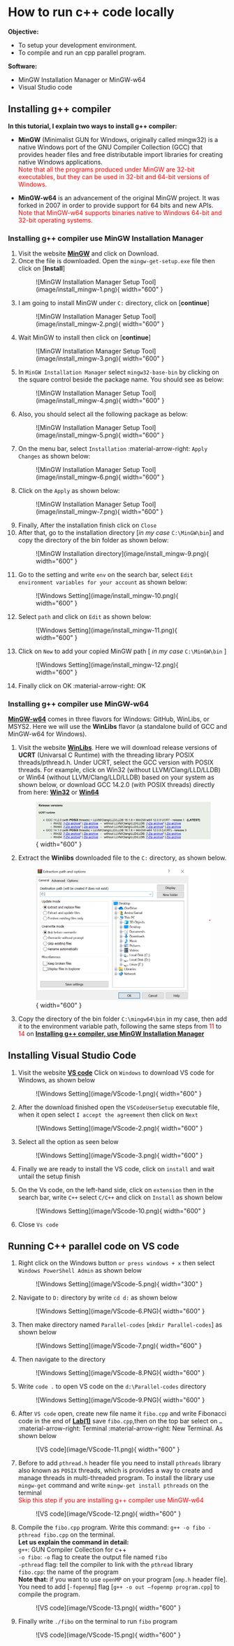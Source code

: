 # How to run c++ code locally

  **Objective:** <br>

  *   To setup your development environment.
  *	  To compile and run an cpp parallel program.

  **Software:** <br>

  *   MinGW Installation Manager or MinGW-w64
  *   Visual Studio code


## Installing g++ compiler


**In this tutorial, I explain two ways to install g++ compiler:**

*   **MinGW** (Minimalist GUN for Windows, originally called mingw32) is a native Windows port of the GNU Compiler Collection (GCC) that provides header files and free distributable import libraries for creating native Windows applications.<br>
<span style="color:red">Note that all the programs produced under MinGW are 32-bit executables, but they can be used in 32-bit and 64-bit versions of Windows.</span>

*   **MinGW-w64** is an advancement of the original MinGW project. It was forked in 2007 in order to provide support for 64 bits and new APIs.<br>
<span style="color:red">Note that MinGW-w64 supports binaries native to Windows 64-bit and 32-bit operating systems.</span>

### Installing g++ compiler use MinGW Installation Manager


1.  Visit the website **[MinGW](https://sourceforge.net/projects/mingw/)** and click on Download.
2.  Once the file is downloaded. Open the `mingw-get-setup.exe` file then click on [**Install**]<br>
    <figure markdown="span">
    ![MinGW Installation Manager Setup Tool](image/install_mingw-1.png){ width="600" }
    </figure>
3.  I am going to install MinGW under `C:` directory, click on [**continue**]<br>
    <figure markdown="span">
    ![MinGW Installation Manager Setup Tool](image/install_mingw-2.png){ width="600" }
    </figure>
4.  Wait MinGW to install then click on [**continue**]<br>
    <figure markdown="span">
    ![MinGW Installation Manager Setup Tool](image/install_mingw-3.png){ width="600" }
    </figure>
5.	In `MinGW Installation Manager` select `mingw32-base-bin` by clicking on the square control beside the package name. You should see as below: <br>
    <figure markdown="span">
    ![MinGW Installation Manager Setup Tool](image/install_mingw-4.png){ width="600" }
    </figure>
6.	Also, you should select all the following package as below:<br>
    <figure markdown="span">
    ![MinGW Installation Manager Setup Tool](image/install_mingw-5.png){ width="600" }
    </figure>
7.	On the menu bar, select `Installation` :material-arrow-right: `Apply Changes` as shown below:<br>
    <figure markdown="span">
    ![MinGW Installation Manager Setup Tool](image/install_mingw-6.png){ width="600" }
    </figure>
8.	Click on the `Apply` as shown below:
    <figure markdown="span">
     ![MinGW Installation Manager Setup Tool](image/install_mingw-7.png){ width="600" }
    </figure>
9.	Finally, After the installation finish click on `Close`
10. After that, go to the installation directory [*in my case* `C:\MinGW\bin`] and copy the directory of the bin folder as shown below:<br>
    <figure markdown="span">
    ![MinGW Installation directory](image/install_mingw-9.png){ width="600" }
    </figure>
11. Go to the setting and write `env` on the search bar, select `Edit environment variables for your account` as shown below:<br>
    <figure markdown="span">
    ![Windows Setting](image/install_mingw-10.png){ width="600" }
    </figure>
12.	Select `path` and click on `Edit` as shown below:<br>
    <figure markdown="span">
    ![Windows Setting](image/install_mingw-11.png){ width="600" }
    </figure>
13. Click on `New` to add your copied MinGW path [ *in my case* `C:\MinGW\bin` ]<br>
    <figure markdown="span">
    ![Windows Setting](image/install_mingw-12.png){ width="600" }
    </figure>
14.	Finally click on OK :material-arrow-right: OK


### Installing g++ compiler use MinGW-w64


**[MinGW-w64](https://www.mingw-w64.org/downloads)** comes in three flavors for Windows: GitHub, WinLibs, or MSYS2. Here we will use the **WinLibs** flavor (a standalone build of GCC and MinGW-w64 for Windows).


1. Visit the website **[WinLibs](https://winlibs.com/)**. Here we will download release versions of **UCRT** (Univarsal C Runtime) with the threading library POSIX threads/pthread.h. Under UCRT, select the GCC version with POSIX threads. For example, click on Win32 (without LLVM/Clang/LLD/LLDB) or Win64 (without LLVM/Clang/LLD/LLDB) based on your system as shown below, or download GCC 14.2.0 (with POSIX threads) directly from here: **[Win32](https://github.com/brechtsanders/winlibs_mingw/releases/download/14.2.0posix-18.1.8-12.0.0-ucrt-r1/winlibs-i686-posix-dwarf-gcc-14.2.0-mingw-w64ucrt-12.0.0-r1.zip)** or **[Win64](https://github.com/brechtsanders/winlibs_mingw/releases/download/14.2.0posix-18.1.8-12.0.0-ucrt-r1/winlibs-x86_64-posix-seh-gcc-14.2.0-mingw-w64ucrt-12.0.0-r1.zip)**<figure markdown="span">![WinLibs](image/winlibs-1.png){ width="600" }</figure>
2. Extract the **Winlibs** downloaded file to the `C:` directory, as shown below.<br><figure markdown="span">![WinLibs](image/winlibs-2.png){ width="600" }</figure>
3. Copy the directory of the bin folder `C:\mingw64\bin` in my case, then add it to the environment variable path, following the same steps from <span style="color:red">11 </span>to <span style="color:red">14 </span>on [**Installing g++ compiler, use MinGW Installation Manager**](index.md/#installing-g-compiler-use-mingw-installation-manager)

## Installing Visual Studio Code

1. Visit the website **[VS code](https://code.visualstudio.com/Download)** Click on `Windows` to download VS code for Windows, as shown below<br>
    <figure markdown="span">
    ![Windows Setting](image/VScode-1.png){ width="600" }
    </figure>
2. After the download finished open the `VSCodeUserSetup` executable file, when it open select `I accept the agreement` then click on `Next`<br>
    <figure markdown="span">
    ![Windows Setting](image/VScode-2.png){ width="600" }
    </figure>
3.	Select all the option as seen below<br>
    <figure markdown="span">
    ![Windows Setting](image/VScode-3.png){ width="600" }
    </figure>

4.	Finally we are ready to install the VS code, click on `install` and wait untail the setup finish
5.	On the Vs code, on the left-hand side, click on `extension` then in the search bar, write `C++` select `C/C++` and click on `Install` as shown below<br>
    <figure markdown="span">
    ![Windows Setting](image/VScode-10.png){ width="600" }
    </figure>
6.	Close `Vs code`


## Running C++ parallel code on VS code

1.	Right click on the Windows button `or press windows + x` then select `Windows PowerShell Admin` as shown below<br>
    <figure markdown="span">
    ![Windows Setting](image/VScode-5.png){ width="300" }
    </figure>
3.	Navigate to `D:` directory by write `cd d:` as shown below<br>
    <figure markdown="span">
    ![Windows Setting](image/VScode-6.PNG){ width="600" }
    </figure>
4.	Then make directory named `Parallel-codes` [`mkdir Parallel-codes`] as shown below<br>
    <figure markdown="span">
    ![Windows Setting](image/VScode-7.png){ width="600" }
    </figure>
5.	Then navigate to the directory<br>
    <figure markdown="span">  
    ![Windows Setting](image/VScode-8.PNG){ width="600" }
    </figure>
6.	Write `code .` to open VS code on the `d:\Parallel-codes` directory
    <figure markdown="span">  
    ![Windows Setting](image/VScode-9.PNG){ width="600" }
    </figure>
7.	After `VS code` open, create new file name it `fibo.cpp` and write Fibonacci code in the end of **[Lab(1)](https://khalid-elbadawi.github.io/C425/labs/lab01/)** save `fibo.cpp`,then on the top bar select on `…` :material-arrow-right: Terminal :material-arrow-right: New Terminal. As shown below<br>
    <figure markdown="span">  
    ![VS code](image/VScode-11.png){ width="600" }
    </figure>
8. Before to add `pthread.h` header file you need to install `pthreads` library also known as `POSIX` threads, which is provides a way to create and manage threads in multi-threaded program. To install the library use `mingw-get` command and write `mingw-get install pthreads` on the terminal<br>
<span style="color:red">Skip this step if you are installing g++ compiler use MinGW-w64</span>
    <figure markdown="span">  
    ![VS code](image/VScode-12.png){ width="600" }
    </figure>
9. Compile the `fibo.cpp` program. Write this command: `g++ -o fibo -pthread fibo.cpp` on the terminal.<br>
**Let us explain the command in detail:**<br>
  `g++`: GUN Compiler Collection for c++<br>
  `-o fibo`: `-o` flag to create the output file named `fibo`<br>
  `-pthread` flag: tell the compiler to link with the `pthread` library<br>
  `fibo.cpp`: the name of the program<br>
  **Note that:** if you want to use `openMP` on your program [`omp.h` header file]. You need to add [`-fopenmp`] flag [`g++ -o out –fopenmp program.cpp`] to compile the program.
    <figure markdown="span">  
    ![VS code](image/VScode-13.png){ width="600" }
    </figure>
10.	Finally write `./fibo` on the terminal to run `fibo` program<br>
    <figure markdown="span">  
    ![VS code](image/VScode-15.png){ width="600" }
    </figure>